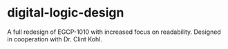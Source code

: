 # digital-logic-design
A full redesign of EGCP-1010 with increased focus on readability. Designed in cooperation with Dr. Clint Kohl.
